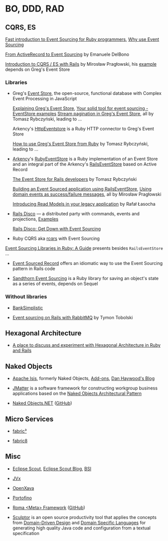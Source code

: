 # BO, DDD, RAD

## CQRS, ES

[Fast introduction to Event Sourcing for Ruby programmers](http://blog.arkency.com/2015/03/fast-introduction-to-event-sourcing-for-ruby-programmers/), [Why use Event Sourcing](http://blog.arkency.com/2015/03/why-use-event-sourcing/)

[From ActiveRecord to Event Sourcing](http://de.slideshare.net/emadb/wroclove-rb) by Emanuele DelBono

[Introduction to CQRS / ES with Rails](http://praglowski.com/presentations/cqrses/drug/) by Mirosław Pragłowski, his [example](https://github.com/mpraglowski/cqrses-sample/) depends on Greg's Event Store

### Libraries

 * Greg's [Event Store](https://geteventstore.com/), the open-source, functional database with Complex Event Processing in JavaScript

   [Explaining Greg's Event Store](http://blog.arkency.com/2015/03/explaining-gregs-event-store/), [Your solid tool for event sourcing - EventStore examples](http://blog.arkency.com/2015/03/your-solid-tool-for-event-sourcing-eventstore-examples/) [Stream pagination in Greg's Event Store](http://blog.arkency.com/2015/03/stream-pagination-in-gregs-event-store/), all by Tomasz Rybczyński, leading to …

   Arkency's [HttpEventstore](https://github.com/arkency/http_eventstore) is a Ruby HTTP connector to Greg's Event Store

   [How to use Greg's Event Store from Ruby](http://blog.arkency.com/2015/03/how-to-use-gregs-event-store-from-ruby/) by Tomasz Rybczyński, leading to …

 * [Arkency](http://blog.arkency.com/)'s [RubyEventStore](https://github.com/arkency/ruby_event_store) is a Ruby implementation of an Event Store and an integral part of the Arkency's [RailsEventStore](https://github.com/arkency/rails_event_store) based on Active Record

   [The Event Store for Rails developers](http://blog.arkency.com/2015/04/the-event-store-for-rails-developers/) by Tomasz Rybczyński

   [Building an Event Sourced application using RailsEventStore](http://blog.arkency.com/2015/05/building-an-event-sourced-application-using-rails-event-store/), [Using domain events as success/failure messages](http://blog.arkency.com/2015/05/using-domain-events-as-success-slash-failure-messages/), all by Mirosław Pragłowski

   [Introducing Read Models in your legacy application](http://blog.arkency.com/2015/05/introducing-read-models-in-your-legacy-application/) by Rafał Łasocha

 * [Rails Disco](https://github.com/hicknhack-software/rails-disco) — a distributed party with commands, events and projections, [Examples](https://github.com/hicknhack-software/rails-disco-examples)

   [Rails Disco: Get Down with Event Sourcing](http://www.sitepoint.com/rails-disco-get-event-sourcing/)

 * Ruby CQRS aka [rcqrs](https://github.com/slashdotdash/rcqrs) with Event Sourcing

[Event Sourcing Libraries in Ruby: A Guide](http://fhwang.net/g/Event-Sourcing-Libraries-in-Ruby-A-Guide) presents besides `RailsEventStore` …

 * [Event Sourced Record](https://github.com/fhwang/event_sourced_record) offers an idiomatic way to use the Event Sourcing pattern in Rails code

 * [Sandthorn Event Sourcing](https://github.com/Sandthorn/sandthorn) is a Ruby library for saving an object's state as a series of events, depends on Sequel

### Without libraries

 * [BankSimplistic](https://github.com/cavalle/banksimplistic)

 * [Event sourcing on Rails with RabbitMQ](http://codetunes.com/2014/event-sourcing-on-rails-with-rabbitmq/) by Tymon Tobolski


## Hexagonal Architecture

 * [A place to discuss and experiment with Hexagonal Architecture in Ruby and Rails](https://github.com/padwasabimasala/hexagonal-ruby)


## Naked Objects

 * [Apache Isis](https://isis.apache.org/), formerly Naked Objects, [Add-ons](http://www.isisaddons.org/), [Dan Haywood's Blog](http://danhaywood.com/)

 * [JMatter](http://jmatter.org/) is a software framework for constructing workgroup business applications based on the [Naked Objects Architectural Pattern](https://en.wikipedia.org/wiki/Naked_objects)

 * [Naked Objects.NET](http://nakedobjects.codeplex.com/) ([GitHub](https://github.com/NakedObjectsGroup/NakedObjectsFramework))


## Micro Services

 * [fabric³](http://www.fabric3.org/)

 * [fabric8](http://fabric8.io/)


## Misc

 * [Eclipse Scout](http://www.eclipse.org/scout/), [Eclipse Scout Blog](http://www.bsiag.com/scout/), [BSI](http://www.bsiag.com/de/technologien/eclipse-scout.html)

 * [JVx](http://www.sibvisions.com/de/jvx)

 * [OpenXava](http://openxava.org/)

 * [Portofino](http://www.manydesigns.com/en/portofino)

 * [Roma \<Meta\> Framework](http://romaframework.org/) ([GitHub](https://github.com/romaframework))

 * [Sculptor](http://sculptorgenerator.org/) is an open source productivity tool that applies the concepts from [Domain-Driven Design](http://domaindrivendesign.org/books/) and [Domain Specific Languages](https://en.wikipedia.org/wiki/Domain-specific_language) for generating high quality Java code and configuration from a textual specification
